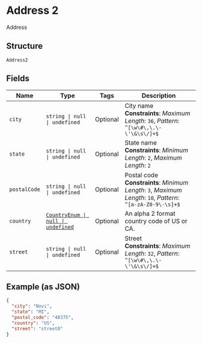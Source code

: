 
# Address 2

Address

## Structure

`Address2`

## Fields

| Name | Type | Tags | Description |
|  --- | --- | --- | --- |
| `city` | `string \| null \| undefined` | Optional | City name<br>**Constraints**: *Maximum Length*: `36`, *Pattern*: `^[\w\#\,\.\-\'\&\s\/]+$` |
| `state` | `string \| null \| undefined` | Optional | State name<br>**Constraints**: *Minimum Length*: `2`, *Maximum Length*: `2` |
| `postalCode` | `string \| null \| undefined` | Optional | Postal code<br>**Constraints**: *Minimum Length*: `3`, *Maximum Length*: `10`, *Pattern*: `^[a-zA-Z0-9\-\s]+$` |
| `country` | [`CountryEnum \| null \| undefined`](../../doc/models/country-enum.md) | Optional | An alpha 2 format country code of US or CA. |
| `street` | `string \| null \| undefined` | Optional | Street<br>**Constraints**: *Maximum Length*: `32`, *Pattern*: `^[\w\#\,\.\-\'\&\s\/]+$` |

## Example (as JSON)

```json
{
  "city": "Novi",
  "state": "MI",
  "postal_code": "48375",
  "country": "US",
  "street": "street0"
}
```

